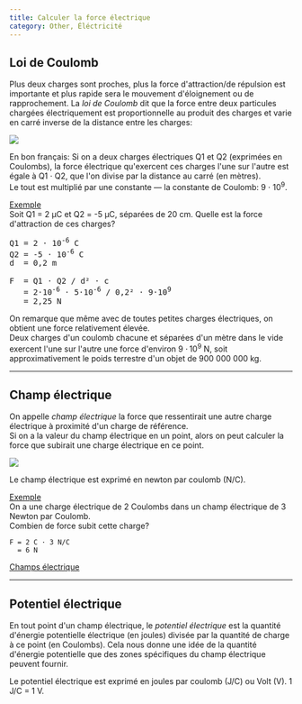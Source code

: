 ```yaml
---
title: Calculer la force électrique
category: Other, Éléctricité
---
```


## Loi de Coulomb

Plus deux charges sont proches, plus la force d'attraction/de répulsion est importante et plus rapide sera le mouvement d'éloignement ou de rapprochement.
La *loi de Coulomb* dit que la force entre deux particules chargées électriquement est proportionnelle au produit des charges et varie en carré inverse de la distance entre les charges:

![](https://i.imgur.com/KRMldrN.png)

En bon français: Si on a deux charges électriques Q1 et Q2 (exprimées en Coulombs), la force électrique qu'exercent ces charges l'une sur l'autre est égale à Q1 ⋅ Q2, que l'on divise par la distance au carré (en mètres).  
Le tout est multiplié par une constante — la constante de Coulomb: 9 ⋅ 10<sup>9</sup>.

<ins>Exemple</ins>  
Soit Q1 = 2 µC et Q2 = -5 µC, séparées de 20 cm. Quelle est la force d'attraction de ces charges?

<pre>
Q1 = 2 ⋅ 10<sup>-6</sup> C
Q2 = -5 ⋅ 10<sup>-6</sup> C  
d  = 0,2 m

F  = Q1 ⋅ Q2 / d² ⋅ c
   = 2⋅10<sup>-6</sup> ⋅ 5⋅10<sup>-6</sup> / 0,2² ⋅ 9⋅10<sup>9</sup>
   = 2,25 N
</pre>

On remarque que même avec de toutes petites charges électriques, on obtient une force relativement élevée.  
Deux charges d'un coulomb chacune et séparées d'un mètre dans le vide exercent l'une sur l'autre une force d'environ 9 ⋅ 10<sup>9</sup> N, soit approximativement le poids terrestre d'un objet de 900 000 000 kg.

---

## Champ électrique

On appelle *champ électrique* la force que ressentirait une autre charge électrique à proximité d'un charge de référence.  
Si on a la valeur du champ électrique en un point, alors on peut calculer la force que subirait une charge électrique en ce point.

![](https://i.imgur.com/1N4o8YW.png)

Le champ électrique est exprimé en newton par coulomb (N/C).

<ins>Exemple</ins>  
On a une charge électrique de 2 Coulombs dans un champ électrique de 3 Newton par Coulomb.  
Combien de force subit cette charge?

    F = 2 C ⋅ 3 N/C
      = 6 N

[Champs électrique](https://www.youtube.com/watch?v=w-GqPVfnKdA)

---

## Potentiel électrique

En tout point d'un champ électrique, le *potentiel électrique* est la quantité d'énergie potentielle électrique (en joules) divisée par la quantité de charge à ce point (en Coulombs). Cela nous donne une idée de la quantité d'énergie potentielle que des zones spécifiques du champ électrique peuvent fournir.

Le potentiel électrique est exprimé en joules par coulomb (J/C) ou Volt (V). 1 J/C = 1 V.
